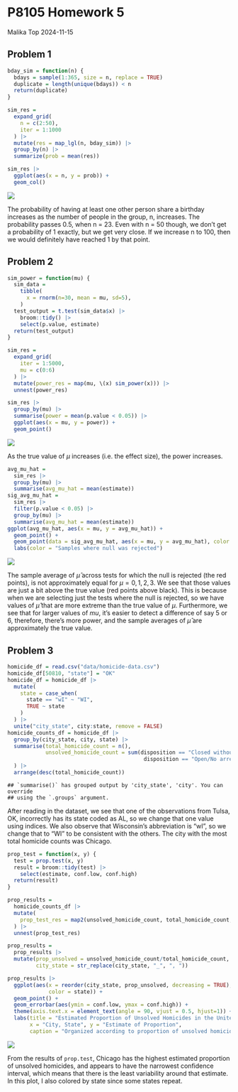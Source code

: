 P8105 Homework 5
================
Malika Top
2024-11-15

## Problem 1

``` r
bday_sim = function(n) {
  bdays = sample(1:365, size = n, replace = TRUE)
  duplicate = length(unique(bdays)) < n
  return(duplicate)
}

sim_res =
  expand_grid(
    n = c(2:50),
    iter = 1:1000
  ) |> 
  mutate(res = map_lgl(n, bday_sim)) |> 
  group_by(n) |> 
  summarize(prob = mean(res))

sim_res |> 
  ggplot(aes(x = n, y = prob)) + 
  geom_col()
```

![](p8105_hw5_mt3775_files/figure-gfm/unnamed-chunk-1-1.png)<!-- -->

The probability of having at least one other person share a birthday
increases as the number of people in the group, n, increases. The
probability passes 0.5, when n = 23. Even with n = 50 though, we don’t
get a probability of 1 exactly, but we get very close. If we increase n
to 100, then we would definitely have reached 1 by that point.

## Problem 2

``` r
sim_power = function(mu) {
  sim_data = 
    tibble(
      x = rnorm(n=30, mean = mu, sd=5),
    )
  test_output = t.test(sim_data$x) |>  
    broom::tidy() |> 
    select(p.value, estimate)
  return(test_output)
}

sim_res =
  expand_grid(
    iter = 1:5000,
    mu = c(0:6)
  ) |> 
  mutate(power_res = map(mu, \(x) sim_power(x))) |> 
  unnest(power_res)

sim_res |> 
  group_by(mu) |> 
  summarise(power = mean(p.value < 0.05)) |> 
  ggplot(aes(x = mu, y = power)) +
  geom_point()
```

![](p8105_hw5_mt3775_files/figure-gfm/unnamed-chunk-2-1.png)<!-- -->

As the true value of $\mu$ increases (i.e. the effect size), the power
increases.

``` r
avg_mu_hat = 
  sim_res |> 
  group_by(mu) |> 
  summarise(avg_mu_hat = mean(estimate))
sig_avg_mu_hat = 
  sim_res |> 
  filter(p.value < 0.05) |> 
  group_by(mu) |> 
  summarise(avg_mu_hat = mean(estimate))
ggplot(avg_mu_hat, aes(x = mu, y = avg_mu_hat)) + 
  geom_point() +
  geom_point(data = sig_avg_mu_hat, aes(x = mu, y = avg_mu_hat), color = "red") +
  labs(color = "Samples where null was rejected")
```

![](p8105_hw5_mt3775_files/figure-gfm/unnamed-chunk-3-1.png)<!-- -->

The sample average of $\hat{\mu}$ across tests for which the null is
rejected (the red points), is not approximately equal for
$\mu = {0, 1, 2, 3}$. We see that those values are just a bit above the
true value (red points above black). This is because when we are
selecting just the tests where the null is rejected, so we have values
of $\hat{\mu}$ that are more extreme than the true value of $\mu$.
Furthermore, we see that for larger values of $mu$, it’s easier to
detect a difference of say 5 or 6, therefore, there’s more power, and
the sample averages of $\hat{\mu}$ are approximately the true value.

## Problem 3

``` r
homicide_df = read.csv("data/homicide-data.csv") 
homicide_df[50810, "state"] = "OK"
homicide_df = homicide_df |> 
  mutate(
    state = case_when(
      state == "wI" ~ "WI",
      TRUE ~ state
    )
  ) |> 
  unite("city_state", city:state, remove = FALSE) 
homicide_counts_df = homicide_df |> 
  group_by(city_state, city, state) |> 
  summarise(total_homicide_count = n(),
            unsolved_homicide_count = sum(disposition == "Closed without arrest" | 
                                           disposition == "Open/No arrest")
  ) |> 
  arrange(desc(total_homicide_count))
```

    ## `summarise()` has grouped output by 'city_state', 'city'. You can override
    ## using the `.groups` argument.

After reading in the dataset, we see that one of the observations from
Tulsa, OK, incorrectly has its state coded as AL, so we change that one
value using indices. We also observe that Wisconsin’s abbreviation is
“wI”, so we change that to “WI” to be consistent with the others. The
city with the most total homicide counts was Chicago.

``` r
prop_test = function(x, y) {
  test = prop.test(x, y)
  result = broom::tidy(test) |> 
    select(estimate, conf.low, conf.high)
  return(result)
}

prop_results = 
  homicide_counts_df |> 
  mutate(
    prop_test_res = map2(unsolved_homicide_count, total_homicide_count, prop_test)
  ) |> 
  unnest(prop_test_res)

prop_results = 
  prop_results |> 
  mutate(prop_unsolved = unsolved_homicide_count/total_homicide_count,
         city_state = str_replace(city_state, "_", ", "))

prop_results |> 
  ggplot(aes(x = reorder(city_state, prop_unsolved, decreasing = TRUE), y = estimate,
             color = state)) +
  geom_point() +
  geom_errorbar(aes(ymin = conf.low, ymax = conf.high)) +
  theme(axis.text.x = element_text(angle = 90, vjust = 0.5, hjust=1)) +
  labs(title = "Estimated Proportion of Unsolved Homicides in the United States",
       x = "City, State", y = "Estimate of Proportion",
       caption = "Organized according to proportion of unsolved homicides in descending order")
```

![](p8105_hw5_mt3775_files/figure-gfm/unnamed-chunk-5-1.png)<!-- -->

From the results of `prop.test`, Chicago has the highest estimated
proportion of unsolved homicides, and appears to have the narrowest
confidence interval, which means that there is the least variability
around that estimate. In this plot, I also colored by state since some
states repeat.
